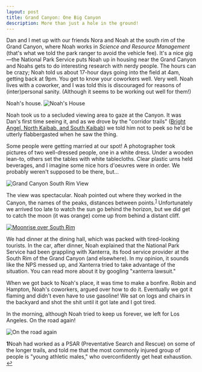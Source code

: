 ```yaml
---
layout: post
title: Grand Canyon: One Big Canyon
description: More than just a hole in the ground!
---
```


Dan and I met up with our friends Nora and Noah at the south rim of the Grand Canyon, where Noah works in *Science and Resource Management* (that's what we told the park ranger to avoid the vehicle fee). It's a nice gig—the National Park Service puts Noah up in housing near the Grand Canyon and Noahs gets to do interesting research with nerdy people. The hours can be crazy; Noah told us about 17-hour days going into the field at 4am, getting back at 9pm. You get to know your coworkers well. Very well. Noah lives with a coworker, and I was told this is discouraged for reasons of (inter)personal sanity. (Although it seems to be working out well for them!)

Noah's house.
![Noah's House]({{site.imagepath}}/noah-house.jpg)

Noah took us to a secluded viewing area to gaze at the Canyon. It was Dan's first time seeing it, and as we drove by the "corridor trails" ([Bright Angel, North Kaibab, and South Kaibab](http://www.nps.gov/grca/planyourvisit/trail-distances.htm)) we told him not to peek so he'd be utterly flabbergasted when he saw the thing.

Some people were getting married at our spot! A photographer took pictures of two well-dressed people, one in a white dress. Under a wooden lean-to, others set the tables with white tablecloths. Clear plastic urns held beverages, and I imagine some nice hors d'oeuvres were in order. We probably weren't supposed to be there, but...

![Grand Canyon South Rim View]({{site.imagepath}}/grand-canyon-view.jpg)

The view was spectacular. Noah pointed out where they worked in the Canyon, the names of the peaks, distances between points.<sup id="1-footnote-inline">[1](#1-footnote-bottom)</sup> Unfortunately we arrived too late to watch the sun go behind the horizon, but we did get to catch the moon (it was orange) come up from behind a distant cliff.

[![Moonrise over South Rim](http://img.youtube.com/vi/X1GVMDQ05f4/0.jpg)](http://www.youtube.com/watch?v=X1GVMDQ05f4)

We had dinner at the dining hall, which was packed with tired-looking tourists. In the car, after dinner, Noah explained that the National Park Service had been grappling with Xanterra, its food service provider at the South Rim of the Grand Canyon (and elsewhere). In my opinion, it sounds like the NPS messed up, and Xanterra tried to take advantage of the situation. You can read more about it by googling "xanterra lawsuit."

When we got back to Noah's place, it was time to make a bonfire. Robin and Hampton, Noah's coworkers, argued over how to do it. Eventually we got it flaming and didn't even have to use gasoline! We sat on logs and chairs in the backyard and shot the shit until it got late and I got tired.

In the morning, although Noah tried to keep us forever, we left for Los Angeles. On the road again!

![On the road again]({{site.imagepath}}/la-crazy.jpg)

<b id="1-footnote-bottom">1</b>Noah had worked as a PSAR (Preventative Search and Rescue) on some of the longer trails, and told me that the most commonly injured group of people is "young athletic males," who overconfidently get heat exhaustion. [↩](#1-footnote-inline)